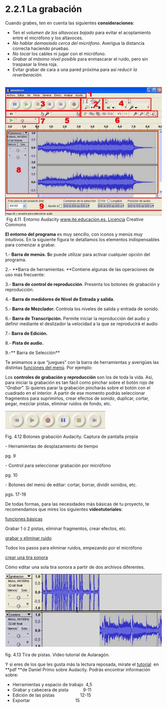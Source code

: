 # 2.2.1 La grabación

Cuando grabes, ten en cuenta las siguientes **consideraciones**:

*   Ten el _volumen de los altavoces bajado_ para evitar el acoplamiento entre el micrófono y los altavoces.
*   _No hablar demasiado cerca del micrófono_. Averigua la distancia correcta haciendo pruebas.
*   _No tocar_ los cables ni jugar con el micrófono.
*   _Grabar al máximo nivel posible_ para enmascarar el ruido, pero sin traspasar la línea roja.
*   Evitar grabar de cara a una pared próxima para así _reducir la reverberación._


  ![area de trabajo de Audacity](img/areatrabajoaudacity.jpg "Area trabajo Audacity") Fig 4.11  Entorno Audacity www.ite.educacion.es. Licencia Creative Commons


**El entorno del programa** es muy sencillo, con iconos y menús muy intuitivos. En la siguiente figura te detallamos los elementos indispensables para comenzar a grabar.

1.- **Barra de menús. S**e puede utilizar para activar cualquier opción del programa.

2.- **Barra de herramientas. **Contiene algunas de las operaciones de uso más frecuente:

3.- **Barra de control de reproducción**. Presenta los botones de grabación y reproducción.

4.- **Barra de medidores de Nivel de Entrada y salida**.

5.- **Barra de Mezclador.** Controla los niveles de salida y entrada de sonido.

6.- **Barra de Transcripción.** Permite iniciar la reproducción del audio y definir mediante el deslizador la velocidad a la que se reproducirá el audio

7.- **Barra de Edición.**

8.- **Pista de audio.**

9.-** Barra de Selección**

  
Te animamos a que “juegues” con la barra de herramientas y averigües las distintas [funciones del menú](http://www.aularagon.org/Files/UserFiles/File/Forprof/Hm/modulo-02.pdf "Funciones del menú de Audacity"). Por ejemplo:

Los **controles de grabación y reproducción** son los de toda la vida. Así, para iniciar la grabación es tan fácil como pinchar sobre el botón rojo de “_Grabar_”. Si quieres parar la grabación pincharás sobre el botón con el cuadrado en el interior. A partir de ese momento podrás seleccionar fragmentos para suprimirlos, crear efectos de sonido, duplicar, cortar, pegar, mezclar pistas, eliminar ruidos de fondo, etc.


![Botones grabación de Audacity](img/controles_grabacion_y_reproduccion.jpg "Botones de Grabación.")


Fig. 4.12 Botones grabación Audacity. Captura de pantalla propia

\- Herramientas de desplazamiento de tiempo

pg. 9

\- Control para seleccionar grabación por micrófono

pg. 10

\- Botones del menú de editar: cortar, borrar, dividir sonidos, etc.

pgs. 17-19

De todas formas, para las necesidades más básicas de tu proyecto, te recomendamos que mires los siguientes **videotutoriales**: 

[funciones básicas](http://www.aularagon.org/Files/UserFiles/File/Internet_aula/INF_COMUNICACION/Tutoriales/audacity_demo/audacity_demo.htm "Funciones básicas Audacity")

Grabar 1 ó 2 pistas, eliminar fragmentos, crear efectos, etc.

[grabar y eliminar ruido](http://www.aularagon.org/Files/UserFiles/File/Internet_aula/INF_COMUNICACION/Tutoriales/AudacityEliminarRuido_demo/AudacityEliminarRuido_demo.htm "Grabar y eliminar ruido con Audacity")

Todos los pasos para eliminar ruidos, empezando por el micrófono

[crear una tira sonora](http://www.aularagon.org/Files/UserFiles/File/Internet_aula/INF_COMUNICACION/Tutoriales/AudacityTiraSonora/AudacityTiraSonora.swf "Crear tira sonora")

Cómo editar una sola tira sonora a partir de dos archivos diferentes.


![Dos pistas que se van a unir. Audacity](img/tira_de_pistas.jpg "Tira de pistas. Audacity")


fig. 4.13 Tira de pistas. Video tutorial de Aularagón.

Y si eres de los que les gusta más la lectura reposada, mírate el [tutorial](http://www.catedu.es/facilytic/2013/06/19/tutorial-audacity/ "Tutorial pdf Audacity")  en **pdf **de Daniel Primo sobre Audacity. Podrás encontrar información sobre:

*   Herramientas y espacio de trabajo  4,5
*   Grabar y cabecera de pista            9-11
*   Edición de las pistas                     12-15
*   Exportar                                     15

